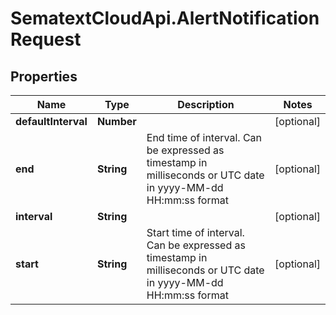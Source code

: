 # SematextCloudApi.AlertNotificationRequest

## Properties
Name | Type | Description | Notes
------------ | ------------- | ------------- | -------------
**defaultInterval** | **Number** |  | [optional] 
**end** | **String** | End time of interval. Can be expressed as timestamp in milliseconds or UTC date in yyyy-MM-dd HH:mm:ss format | [optional] 
**interval** | **String** |  | [optional] 
**start** | **String** | Start time of interval. Can be expressed as timestamp in milliseconds or UTC date in yyyy-MM-dd HH:mm:ss format | [optional] 


